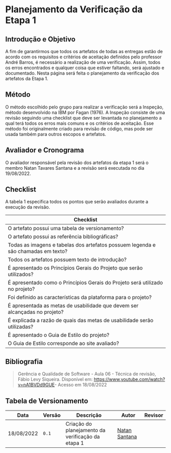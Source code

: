 # Planejamento da Verificação da Etapa 1

## Introdução e Objetivo

A fim de garantirmos que todos os artefatos de todas as entregas estão de acordo com os requisitos e critérios de aceitação definidos pelo professor André Barros, é necessário a realização de uma verificação. Assim, todos os erros encontrados e qualquer coisa que estiver faltando, será ajustado e documentado. Nesta página será feita o planejamento da verificação dos artefatos da Etapa 1.

## Método

O método escolhido pelo grupo para realizar a verificação será a Inspeção, método desenvolvido na IBM por Fagan (1976). A Inspeção consiste de uma revisão seguindo uma checklist que deve ser levantada no planejamento a qual terá todos os erros mais comuns e os critérios de aceitação. Esse método foi originalmente criado para revisão de código, mas pode ser usada também para outros escopos e artefatos.

## Avaliador e Cronograma

O avaliador responsável pela revisão dos artefatos da etapa 1 será o membro Natan Tavares Santana e a revisão será executada no dia 19/08/2022.

## Checklist

A tabela 1 especifica todos os pontos que serão avaliados durante a execução da revisão.

| Checklist | 
| ---- |
| O artefato possui uma tabela de versionamento? |
| O artefato possui as referência bibliográficas? |
| Todas as imagens e tabelas dos artefatos possuem legenda e são chamadas em texto? |
| Todos os artefatos possuem texto de introdução? |
| É apresentado os Princípios Gerais do Projeto que serão utilizados? |
| É apresentado como o Princípios Gerais do Projeto será utilizado no projeto? |
| Foi definido as características da plataforma para o projeto? |
| É apresentada as metas de usabilidade que devem ser alcançadas no projeto? |
| É explicada a razão de quais das metas de usabilidade serão utilizadas? |
| É apresentado o Guia de Estilo do projeto? |
| O Guia de Estilo corresponde ao site avaliado? |

## Bibliografia
> Gerência e Qualidade de Software - Aula 06 - Técnica de revisão, Fábio Levy Siqueira. Disponível em: <https://www.youtube.com/watch?v=nA1BVDd9GUE>- Acesso em 18/08/2022

## Tabela de Versionamento

| Data | Versão | Descrição | Autor | Revisor |
| ---- | ------ | --------- | ----- | ------- |
| 18/08/2022 | `0.1`  | Criação do planejamento da verificação da etapa 1 | [Natan Santana](https://github.com/Neitan2001) | 